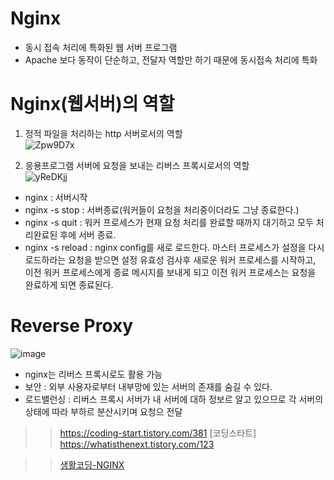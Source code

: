 # Nginx
- 동시 접속 처리에 특화된 웹 서버 프로그램
- Apache 보다 동작이 단순하고, 전달자 역할만 하기 때문에 동시접속 처리에 특화


# Nginx(웹서버)의 역할
1. 정적 파일을 처리하는 http 서버로서의 역할 <br>
![Zpw9D7x](https://user-images.githubusercontent.com/65120581/159229733-ea93b17a-35df-40dd-b359-47adf81a4d12.png)

2. 응용프로그램 서버에 요청을 보내는 리버스 프록시로서의 역할 <br>
![yReDKjj](https://user-images.githubusercontent.com/65120581/159229798-3402a15e-046b-422f-a06e-1a814a79a967.png)


- nginx : 서버시작
- nginx -s stop : 서버종료(워커들이 요청을 처리중이더라도 그냥 종료한다.)
- nginx -s quit : 워커 프로세스가 현재 요청 처리를 완료할 때까지 대기하고 모두 처리완료된 후에 서버 종료.
- nginx -s reload : nginx config를 새로 로드한다. 마스터 프로세스가 설정을 다시 로드하라는 요청을 받으면 설정 유효성 검사후 새로운 워커 프로세스를 시작하고, 이전 워커 프로세스에게 종료 메시지를 보내게 되고 이전 워커 프로세스는 요청을 완료하게 되면 종료된다.

# Reverse Proxy
![image](https://user-images.githubusercontent.com/65120581/160223720-7d9a16f6-db35-4da6-9341-9428d0ae2bf6.jpeg)
- nginx는 리버스 프록시로도 활용 가능
- 보안 : 외부 사용자로부터 내부망에 있는 서버의 존재를 숨길 수 있다.
- 로드밸런싱 : 리버스 프록시 서버가 내 서버에 대하 정보르 알고 있으므로 각 서버의 상태에 따라 부하르 분산시키며 요청으 전달






>> https://coding-start.tistory.com/381 [코딩스타트]
>> https://whatisthenext.tistory.com/123

>> [생활코딩-NGINX](https://opentutorials.org/module/384/3462)
